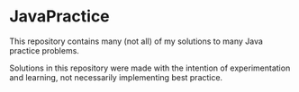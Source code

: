 # JavaPractice

This repository contains many (not all) of my solutions to many Java practice problems.

Solutions in this repository were made with the intention of experimentation and learning, not necessarily implementing best practice.
